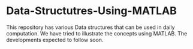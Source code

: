 # Data-Structutres-Using-MATLAB

This repository has various Data structures that can be used in daily computation. We have tried to illustrate the concepts using MATLAB. The developments expected to follow soon. 
